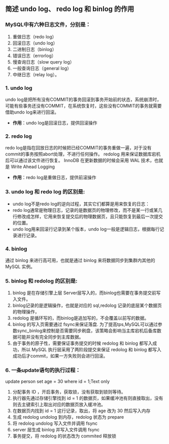 ## 简述 undo log、 redo log 和 binlog 的作用

### MySQL中有六种日志文件，分别是：

1. 重做日志（redo log）
2. 回滚日志（undo log）
3. 二进制日志（binlog）
4. 错误日志（errorlog）
5. 慢查询日志（slow query log）
6. 一般查询日志（general log）
7. 中继日志（relay log）。

### 1. undo log
undo log是把所有没有COMMIT的事务回滚到事务开始前的状态，系统崩溃时，可能有些事务还没有COMMIT，在系统恢复时，这些没有COMMIT的事务就需要借助undo log来进行回滚。
- **作用**：undo log是回滚日志，提供回滚操作

### 2. redo log
redo log是指在回放日志的时候把已经COMMIT的事务重做一遍，对于没有commit的事务按照abort处理，不进行任何操作。
redolog 用来保证数据库宕机后可以通过该文件进行恢复。
 InnoDB 在更新数据的时候会采用 WAL 技术，也就是 Write Ahead Logging
 - **作用**：redo log是重做日志，提供前滚操作

###  3. undo log 和 redo log  的区别是:
- undo log不是redo log的逆向过程，其实它们都算是用来恢复的日志：
- redo log通常是物理日志，记录的是数据页的物理修改，而不是某一行或某几行修改成怎样，它用来恢复提交后的物理数据页，且只能恢复到最后一次提交的位置。
- undo log用来回滚行记录到某个版本，undo log一般是逻辑日志，根据每行记录进行记录。


### 4. binlog
通过 binlog 来进行高可用，也就是通过 binlog 来将数据同步到集群内其他的 MySQL 实例。


### 5. binlog 和 redolog 的区别是:
1. binlog 是在存储引擎上层 Server层写入的，而binlog也需要在事务提交前写入文件。
2. binlog记录的是逻辑操作，也就是对应的 sql,redolog 记录的底层某个数据页的物理操作，
3. redolog 是循环写的，而binlog是追加写的，不会覆盖以前写的数据。
4. binlog 的写入页需要通过 fsync来保证落盘.
为了提高tps,MySQL可以通过参数sync_binlog来控制是否需要同步刷盘，该策略会影响当主库宕机后备库数据可能并没有完全同步到主库数据。
5. 由于事务的原子性，需要保证事务提交的时候 redolog 和 binlog 都写入成功，所以 MySQL 执行层采用了两阶段提交来保证 redolog 和 binlog 都写入成功后才commit，如果一方失败则会进行回滚。

### 6. 一条update语句的执行过程：
update person set age = 30 where id = 1;Text only
1. 分配事务 ID ，开启事务，获取锁，没有获取到锁则等待。
2. 执行器先通过存储引擎找到 id = 1 的数据页，如果缓冲池有则直接取出，没有则去主键索引上取出对应的数据页放入缓冲池。
3. 在数据页内找到 id = 1 这行记录，取出，将 age 改为 30 然后写入内存
4. 生成 redolog undolog 到内存，redolog 状态为 prepare
5. 将 redolog undolog 写入文件并调用 fsync
6. server 层生成 binlog 并写入文件调用 fsync
7. 事务提交，将 redolog 的状态改为 commited 释放锁


